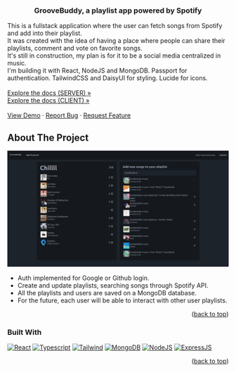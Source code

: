<h3 align="center">GrooveBuddy, a playlist app powered by Spotify</h3>

  <p align="">
    This is a fullstack application where the user can fetch songs from Spotify and add into their playlist. 
     <br />
    It was created with the idea of having a place where people can share their playlists, comment and vote on favorite songs.
     <br />
    It's still in construction, my plan is for it to be a social media centralized in music.
     <br />
    I'm building it with React, NodeJS and MongoDB.
    Passport for authentication.
    TailwindCSS and DaisyUI for styling.
    Lucide for icons.
    <br />
     <br />
    <a href="https://github.com/pauloruzanovsky/groove-buddy-server" strong>Explore the docs (SERVER) »</strong></a>
     <br />
    <a href="https://github.com/pauloruzanovsky/groove-buddy-client" strong>Explore the docs (CLIENT) »</strong></a>
    <br />
    <br />
    <a href="https://groove-buddy.netlify.app">View Demo</a>
    ·
    <a href="https://github.com/pauloruzanovsky/groove-buddy-client/issues">Report Bug</a>
    ·
    <a href="https://github.com/pauloruzanovsky/groove-buddy-client/issues">Request Feature</a>
  </p>
</div>

<!-- ABOUT THE PROJECT -->
## About The Project

[![GrooveBuddy Screen Shot](https://github.com/pauloruzanovsky/personal-portfolio/blob/main/src/assets/grooveBuddyImage.png?raw=true)](https://groove-buddy.netlify.app)

* Auth implemented for Google or Github login.
* Create and update playlists, searching songs through Spotify API.
* All the playlists and users are saved on a MongoDB database.
* For the future, each user will be able to interact with other user playlists.

<p align="right">(<a href="#readme-top">back to top</a>)</p>

### Built With
[![React][React.js]][React-url]
[![Typescript][TypescriptBadge]][Typescript-url]
[![Tailwind][TailwindBadge]][Tailwind-url]
[![MongoDB][MongoDBBadge]][MongoDB-url]
[![NodeJS][NodeJSBadge]][NodeJS-url]
[![ExpressJS][ExpressJSBadge]][ExpressJS-url]

<p align="right">(<a href="#readme-top">back to top</a>)</p>

<!-- MARKDOWN LINKS & IMAGES -->
<!-- https://www.markdownguide.org/basic-syntax/#reference-style-links -->
[React.js]: https://img.shields.io/badge/React-20232A?style=for-the-badge&logo=react&logoColor=61DAFB
[React-url]: https://reactjs.org/
[TypescriptBadge]: https://img.shields.io/badge/TYPESCRIPT-3178C6?style=for-the-badge&logo=typescript&logoColor=FFF
[Typescript-url]: https://www.typescriptlang.org/
[TailwindBadge]: https://img.shields.io/badge/Tailwind_CSS-38B2AC?style=for-the-badge&logo=tailwind-css&logoColor=white
[Tailwind-url]: https://tailwindcss.com/
[FirebaseBadge]: https://img.shields.io/badge/Firebase-F29D0C?style=for-the-badge&logo=firebase&logoColor=white
[Firebase-url]: https://firebase.google.com/
[MongoDBBadge]: https://img.shields.io/badge/MongoDB-4EA94B?style=for-the-badge&logo=mongodb&logoColor=white
[MongoDB-url]: https://mongodb.com
[NodeJSBadge]: https://img.shields.io/badge/Node.js-43853D?style=for-the-badge&logo=node.js&logoColor=white
[NodeJS-url]: https://nodejs.org
[ExpressJSBadge]: https://img.shields.io/badge/Express.js-404D59?style=for-the-badge
[ExpressJS-url]: https://expressjs.com
